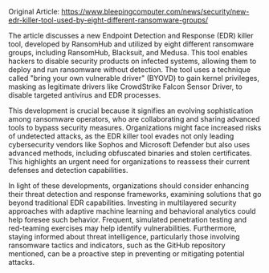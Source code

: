 Original Article: https://www.bleepingcomputer.com/news/security/new-edr-killer-tool-used-by-eight-different-ransomware-groups/

The article discusses a new Endpoint Detection and Response (EDR) killer tool, developed by RansomHub and utilized by eight different ransomware groups, including RansomHub, Blacksuit, and Medusa. This tool enables hackers to disable security products on infected systems, allowing them to deploy and run ransomware without detection. The tool uses a technique called "bring your own vulnerable driver" (BYOVD) to gain kernel privileges, masking as legitimate drivers like CrowdStrike Falcon Sensor Driver, to disable targeted antivirus and EDR processes.

This development is crucial because it signifies an evolving sophistication among ransomware operators, who are collaborating and sharing advanced tools to bypass security measures. Organizations might face increased risks of undetected attacks, as the EDR killer tool evades not only leading cybersecurity vendors like Sophos and Microsoft Defender but also uses advanced methods, including obfuscated binaries and stolen certificates. This highlights an urgent need for organizations to reassess their current defenses and detection capabilities.

In light of these developments, organizations should consider enhancing their threat detection and response frameworks, examining solutions that go beyond traditional EDR capabilities. Investing in multilayered security approaches with adaptive machine learning and behavioral analytics could help foresee such behavior. Frequent, simulated penetration testing and red-teaming exercises may help identify vulnerabilities. Furthermore, staying informed about threat intelligence, particularly those involving ransomware tactics and indicators, such as the GitHub repository mentioned, can be a proactive step in preventing or mitigating potential attacks.